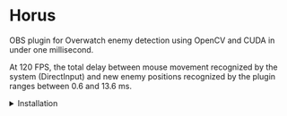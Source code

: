 # Horus
OBS plugin for Overwatch enemy detection using OpenCV and CUDA in under one millisecond.

At 120 FPS, the total delay between mouse movement recognized by the system (DirectInput)
and new enemy positions recognized by the plugin ranges between 0.6 and 13.6 ms.

<details>
<summary>Installation</summary>

This repository exists for demonstration purposes only. Instructions are for the author's convenience.

1. Install [OBS-Studio][obs] to `C:\OBS`.
2. Extract [OBS-Studio][obs] source code to `C:\OBS\src`.
3. Install [Python 3][py3] to `C:\Python`.
4. Install [CUDA Toolkit][cuda] to `C:\CUDA`.
5. Clone this repository to `C:\OBS\horus`.

```cmd
git clone git@github.com:qis/horus C:/OBS/horus
cd C:\OBS\horus
git submodule update --init --depth 1
```

6. Install dependencies using [Conan][conan].

<!--
* Set the system environment variable `CONAN_USER_HOME_SHORT` to `None`.
* Upgrade pip with `python -m pip install --upgrade pip`.
* Upgrade conan with `pip install conan --upgrade`.
-->

```cmd
cd C:\OBS\horus
conan install . -if third_party -pr conan.profile
```

7. Build [OpenCV][opencv] in `x64 Native Tools Command Prompt for VS 2022`.

```cmd
cd C:\OBS\horus\third_party\opencv
cmake -B build --preset default
cmake --build build --target install
copy release\x64\vc17\bin\opencv_world470.dll C:\OBS\obs-plugins\64bit\
```

9. Configure [OBS-Studio][obs] and Overwatch according to [settings.md](settings.md).

</details>

[obs]: https://github.com/obsproject/obs-studio/releases/tag/27.2.4
[py3]: https://www.python.org/downloads/windows/
[cuda]: https://developer.nvidia.com/cuda-downloads
[conan]: https://conan.io/center/
[opencv]: https://github.com/opencv/opencv/releases
